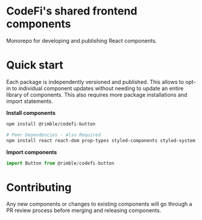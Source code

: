 # CodeFi's shared frontend components

Monorepo for developing and publishing React components.

# Quick start

Each package is independently versioned and published. This allows to opt-in to individual component updates without needing to update an entire library of components. This also requires more package installations and import statements.

**Install components**

```bash
npm install @rimble/codefi-button

# Peer Dependencies - Also Required
npm install react react-dom prop-types styled-components styled-system
```

**Import components**

```js
import Button from @rimble/codefi-button
```

# Contributing

Any new components or changes to existing components will go through a PR review process before merging and releasing components.
